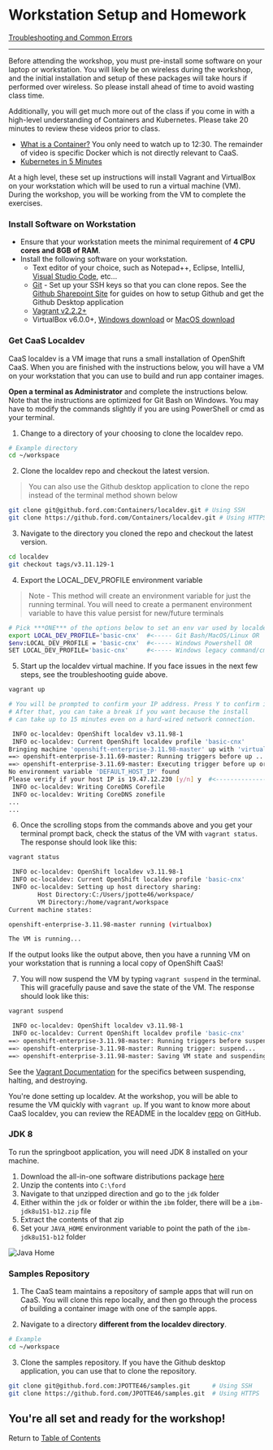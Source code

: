 # Workstation Setup and Homework

[Troubleshooting and Common Errors](./troubleshooting.md)

---

Before attending the workshop, you must pre-install some software on your laptop or workstation. You will likely be on wireless during the workshop, and the initial installation and setup of these packages will take hours if performed over wireless. So please install ahead of time to avoid wasting class time.

Additionally, you will get much more out of the class if you come in with a high-level understanding of Containers and Kubernetes. Please take 20 minutes to review these videos prior to class.

- [What is a Container?](https://www.youtube.com/watch?v=EnJ7qX9fkcU&t=969s) You only need to watch up to 12:30. The remainder of video is specific Docker which is not directly relevant to CaaS.
- [Kubernetes in 5 Minutes](https://www.youtube.com/watch?v=PH-2FfFD2PU)

At a high level, these set up instructions will install Vagrant and VirtualBox on your workstation which will be used to run a virtual machine (VM). During the workshop, you will be working from the VM to complete the exercises.

### Install Software on Workstation
- Ensure that your workstation meets the minimal requirement of **4 CPU cores and 8GB of RAM**.
- Install the following software on your workstation.
  - Text editor of your choice, such as Notepad++, Eclipse, IntelliJ, [Visual Studio Code](https://code.visualstudio.com/), etc...
  - [Git](https://git-scm.com/downloads)
        - Set up your SSH keys so that you can clone repos. See the [Github Sharepoint Site](https://it2.spt.ford.com/sites/FCAutomatedTesting/Pages/GitHub.aspx) for guides on how to setup Github and get the Github Desktop application
  - [Vagrant v2.2.2+](https://www.vagrantup.com/downloads.html)
  - VirtualBox v6.0.0+, [Windows download](https://files.caas.ford.com:9443/virtualbox/latest/VirtualBox-6.0.12-133076-Win.exe) or [MacOS download](https://files.caas.ford.com:9443/virtualbox/6.0.4/VirtualBox-6.0.4-128413-OSX.dmg)

### Get CaaS Localdev

CaaS localdev is a VM image that runs a small installation of OpenShift CaaS. When you are finished with the instructions below, you will have a VM on your workstation that you can use to build and run app container images.

**Open a terminal as Administrator** and complete the instructions below. Note that the instructions are optimized for Git Bash on Windows. You may have to modify the commands slightly if you are using PowerShell or cmd as your terminal.

1. Change to a directory of your choosing to clone the localdev repo. 
```bash
# Example directory
cd ~/workspace
```
2. Clone the localdev repo and checkout the latest version. 

> You can also use the Github desktop application to clone the repo instead of the terminal method shown below

```bash
git clone git@github.ford.com:Containers/localdev.git # Using SSH
git clone https://github.ford.com/Containers/localdev.git # Using HTTPS
```

3. Navigate to the directory you cloned the repo and checkout the latest version. 
```bash
cd localdev
git checkout tags/v3.11.129-1
```

4. Export the LOCAL_DEV_PROFILE environment variable

> Note - This method will create an environment variable for just the running terminal. You will need to create a permanent environment variable to have this value persist for new/future terminals

```bash
# Pick ***ONE*** of the options below to set an env var used by localdev.
export LOCAL_DEV_PROFILE='basic-cnx'  #<----- Git Bash/MacOS/Linux OR
$env:LOCAL_DEV_PROFILE = 'basic-cnx'  #<----- Windows Powershell OR
SET LOCAL_DEV_PROFILE='basic-cnx'     #<----- Windows legacy command/cmd shell
```

5. Start up the localdev virtual machine. If you face issues in the next few steps, see the troubleshooting guide above. 
```bash
vagrant up

# You will be prompted to confirm your IP address. Press Y to confirm it. See example output below.
# After that, you can take a break if you want because the install
# can take up to 15 minutes even on a hard-wired network connection.

 INFO oc-localdev: OpenShift localdev v3.11.98-1
 INFO oc-localdev: Current OpenShift localdev profile 'basic-cnx'
Bringing machine 'openshift-enterprise-3.11.98-master' up with 'virtualbox' provider...
==> openshift-enterprise-3.11.69-master: Running triggers before up ...
==> openshift-enterprise-3.11.69-master: Executing trigger before up or provision...
No environment variable 'DEFAULT_HOST_IP' found                                          #|-------------|
Please verify if your host IP is 19.47.12.230 [y/n] y  #<---------------------------------| TYPE Y HERE |
 INFO oc-localdev: Writing CoreDNS Corefile                                              #|-------------|
 INFO oc-localdev: Writing CoreDNS zonefile
...
...
```

6. Once the scrolling stops from the commands above and you get your terminal prompt back, check the status of the VM with `vagrant status`. The response should look like this:

```bash
vagrant status

 INFO oc-localdev: OpenShift localdev v3.11.98-1
 INFO oc-localdev: Current OpenShift localdev profile 'basic-cnx'
 INFO oc-localdev: Setting up host directory sharing:
        Host Directory:C:/Users/jpotte46/workspace/
        VM Directory:/home/vagrant/workspace
Current machine states:

openshift-enterprise-3.11.98-master running (virtualbox)

The VM is running...
```

If the output looks like the output above, then you have a running VM on your workstation that is running a local copy of OpenShift CaaS!
<!--
Leave the terminal open because you will come back to it soon to suspend the VM.

You can also check that you can access the OpenShift Web Console opening a web browser and opening [https://console.oc.local:8443](https://console.oc.local:8443. **Note that your web browser will give you an SSL certificate error.** The localdev installation of OpenShift CaaS uses a self-signed certificate which causes the browser alert. Just proceed and accept the certificate. You may have to do this twice because there is a URL redirect.

You will know the OpenShift Web Console is working if you get a web page with a Ford Mustang on it with a login prompt. If you'd like to explore the OpenShift Web Console before the workshop, the credentials are:

    ```
    Username: admin
    Password: sandbox
    ```
-->
7. You will now suspend the VM by typing `vagrant suspend` in the terminal. This will gracefully pause and save the state of the VM. The response should look like this:

```bash
vagrant suspend

 INFO oc-localdev: OpenShift localdev v3.11.98-1
 INFO oc-localdev: Current OpenShift localdev profile 'basic-cnx'
==> openshift-enterprise-3.11.98-master: Running triggers before suspend ...
==> openshift-enterprise-3.11.98-master: Running trigger: suspend...
==> openshift-enterprise-3.11.98-master: Saving VM state and suspending execution...
```

See the [Vagrant Documentation](https://www.vagrantup.com/intro/getting-started/teardown.html) for the specifics between suspending, halting, and destroying. 

You're done setting up localdev. At the workshop, you will be able to resume the VM quickly with `vagrant up`. If you want to know more about CaaS localdev, you can review the README in the localdev [repo](https://github.ford.com/containers/localdev) on GitHub.

### JDK 8 

To run the springboot application, you will need JDK 8 installed on your machine. 

1. Download the all-in-one software distributions package [here](https://00000-javacoe-dev-ns01.s3-object.ford.com:9021/jcoe/distros/ford.zip)
2. Unzip the contents into `C:\ford`
3. Navigate to that unzipped direction and go to the `jdk` folder
4. Either within the `jdk` or folder or within the `ibm` folder, there will be a `ibm-jdk8u151-b12.zip` file
5. Extract the contents of that zip 
6. Set your `JAVA_HOME` environment variable to point the path of the `ibm-jdk8u151-b12` folder

![Java Home](https://github.ford.com/DevEnablement/caas-workshop/blob/master/images/java_home.png)

### Samples Repository

1. The CaaS team maintains a repository of sample apps that will run on CaaS. You will clone this repo locally, and then go through the process of building a container image with one of the sample apps.

2. Navigate to a directory **different from the localdev directory**. 

```bash
# Example
cd ~/workspace
```

3. Clone the samples repository. If you have the Github desktop application, you can use that to clone the repository. 

```bash
git clone git@github.ford.com:JPOTTE46/samples.git      # Using SSH
git clone https://github.ford.com/JPOTTE46/samples.git  # Using HTTPS
```

You're all set and ready for the workshop! 
---

Return to [Table of Contents](./README.md#agenda)
